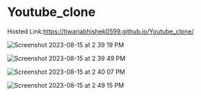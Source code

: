 # Youtube_clone

Hosted Link:https://tiwariabhishek0599.github.io/Youtube_clone/

![Screenshot 2023-08-15 at 2 39 19 PM](https://github.com/tiwariabhishek0599/Youtube_clone/assets/118967913/68f256d3-dd02-42e9-94aa-039e36f288bf)

![Screenshot 2023-08-15 at 2 39 49 PM](https://github.com/tiwariabhishek0599/Youtube_clone/assets/118967913/1eded07c-c2b0-434f-8afd-82b5c61d3eca)

![Screenshot 2023-08-15 at 2 40 07 PM](https://github.com/tiwariabhishek0599/Youtube_clone/assets/118967913/ce348d93-94c2-480a-9a09-9c1c72ad7352)

![Screenshot 2023-08-15 at 2 49 15 PM](https://github.com/tiwariabhishek0599/Youtube_clone/assets/118967913/603e0bea-cc2c-4374-ba11-df95818d178f)
